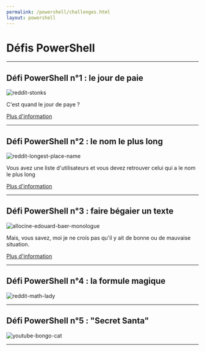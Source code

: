 ```yaml
---
permalink: /powershell/challenges.html
layout: powershell
---
```


# Défis PowerShell

---

## Défi PowerShell n°1 : le jour de paie

![reddit-stonks](https://i.redd.it/hhf9n3zbpg741.png)

C'est quand le jour de paye ? 

[Plus d'information](/powershell/jour-de-paie)

---

## Défi PowerShell n°2 : le nom le plus long

![reddit-longest-place-name](https://i.redd.it/gn5400czcho51.jpg)

Vous avez une liste d'utilisateurs et vous devez retrouver celui qui a le nom le plus long

[Plus d'information](/powershell/le-nom-le-plus-long)

---

## Défi PowerShell n°3 : faire bégaier un texte

![allocine-edouard-baer-monologue](https://fr.web.img3.acsta.net/newsv7/20/01/20/10/45/2601059.jpg)

Mais, vous savez, moi je ne crois pas qu'il y ait de bonne ou de mauvaise situation.

[Plus d'information](/powershell/begaiement)

---

## Défi PowerShell n°4 : la formule magique

![reddit-math-lady](https://i.redd.it/if3ldk2w2j841.jpg)

---

## Défi PowerShell n°5 : "Secret Santa"

![youtube-bongo-cat](https://i.ytimg.com/vi/f22bJuni2KQ/hqdefault.jpg)

---
